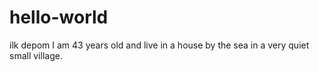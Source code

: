 # hello-world
ilk depom
I am 43 years old and live in a house by the sea in a very quiet small village.
